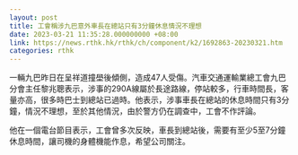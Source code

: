 ```yaml
---
layout: post
title: 工會稱涉九巴意外車長在總站只有3分鐘休息情況不理想
date: 2023-03-21 11:35:28.000000000 +08:00
link: https://news.rthk.hk/rthk/ch/component/k2/1692863-20230321.htm
categories: rthk
---
```


一輛九巴昨日在呈祥道撞壆後傾側，造成47人受傷。汽車交通運輸業總工會九巴分會主任黎兆聰表示，涉事的290A線屬於長途路線，停站較多，行車時間長，客量亦高，很多時巴士到總站已過時。他表示，涉事車長在總站的休息時間只有3分鐘，情況不理想，至於其他情況，由於警方仍在調查中，工會不作評論。

他在一個電台節目表示，工會曾多次反映，車長到總站後，需要有至少5至7分鐘休息時間，讓司機的身體機能作息，希望公司關注。
